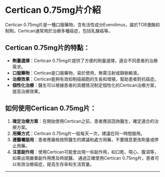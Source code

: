 # Certican 0.75mg片介紹
Certican 0.75mg片是一種口服藥物，含有活性成分Everolimus，屬於TOR激酶抑制劑。Certican通常用於治療多種癌症，包括乳腺癌等。
## Certican 0.75mg片的特點：
- **劑量選擇**：Certican 0.75mg片提供了方便的劑量選擇，適合不同患者的治療需求。
- **口服藥物**：Certican是口服藥物，易於使用，無需注射或靜脈輸液。
- **治療效果**：Certican能夠有效抑制癌細胞的生長和增殖，幫助患者對抗癌症。
- **個性化治療**：醫生可以根據患者的具體情況制定個性化的Certican治療方案，提高治療效果。
## 如何使用Certican 0.75mg片：
1. **確定治療方案**：在開始使用Certican之前，患者應該諮詢醫生，確定適合的治療方案。
2. **用藥方式**：Certican 0.75mg片一般每天一次，建議在同一時間服用。
3. **遵醫囑服用**：患者應嚴格按照醫生的建議和處方用藥，不要隨意更改劑量或停止用藥。
4. **注意副作用**：使用Certican可能會出現一些副作用，如口乾、噁心、腹瀉等，如果出現嚴重副作用應及時就醫。
通過正確使用Certican 0.75mg片，患者可以有效治療癌症，提高生存率和生活質量。
---